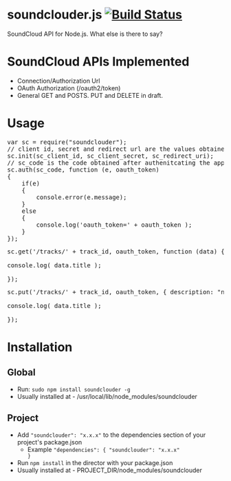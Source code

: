 soundclouder.js [![Build Status](https://api.travis-ci.org/khilnani/soundclouder.js.png?branch=master)](https://travis-ci.org/khilnani/soundclouder.js)
===============

SoundCloud API for Node.js. What else is there to say?


SoundCloud APIs Implemented
===============
- Connection/Authorization Url
- OAuth Authorization (/oauth2/token)
- General GET and POSTS. PUT and DELETE in draft.

Usage
==============

<pre>
var sc = require("soundclouder");
// client id, secret and redirect url are the values obtained from http://soundcloud/you/apps
sc.init(sc_client_id, sc_client_secret, sc_redirect_uri);
// sc_code is the code obtained after authenitcating the application using the Browser based SoundCloud App Login
sc.auth(sc_code, function (e, oauth_token) 
{
	if(e) 
	{
		console.error(e.message);
	} 
	else 
	{
		console.log('oauth_token=' + oauth_token );
	}
});
</pre>
<pre>
sc.get('/tracks/' + track_id, oauth_token, function (data) {

console.log( data.title );

});
</pre>

<pre>
sc.put('/tracks/' + track_id, oauth_token, { description: "new description" }, function (data) {

console.log( data.title );

});
</pre>

Installation
============

Global
--------- 
- Run: <code>sudo npm install soundclouder -g</code>
- Usually installed at - /usr/local/lib/node_modules/soundclouder

Project
---------
- Add <code>"soundclouder": "x.x.x"</code> to the dependencies section of your project's package.json 
  - Example <code>"dependencies": { "soundclouder": "x.x.x" }</code>
- Run <code>npm install</code> in the director with your package.json
- Usually installed at - PROJECT_DIR/node_modules/soundclouder
